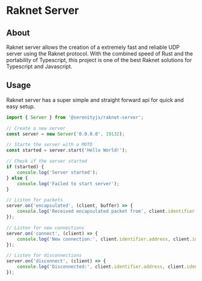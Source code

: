 # Raknet Server

## About

Raknet server allows the creation of a extremely fast and reliable UDP server using the Raknet protocol. With the combined speed of Rust and the portability of Typescript, this project is one of the best Raknet solutions for Typescript and Javascript.

## Usage

Raknet server has a super simple and straight forward api for quick and easy setup.

```ts
import { Server } from '@serenityjs/raknet-server';

// Create a new server
const server = new Server('0.0.0.0', 19132);

// Starte the server with a MOTD
const started = server.start('Hello World!');

// Check if the server started
if (started) {
	console.log('Server started');
} else {
	console.log('Failed to start server');
}

// Listen for packets
server.on('encapsulated', (client, buffer) => {
	console.log('Received encapsulated packet from', client.identifier.address, client.identifier.port);
});

// Listen for new connections
server.on('connect', (client) => {
	console.log('New connection:', client.identifier.address, client.identifier.port);
});

// Listen for disconnections
server.on('disconnect', (client) => {
	console.log('Disconnected:', client.identifier.address, client.identifier.port);
});
```

